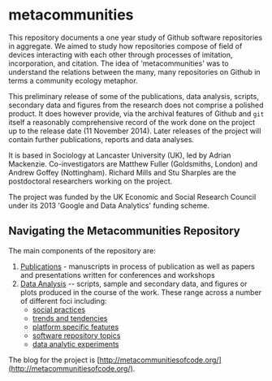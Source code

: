 metacommunities
===============


This repository documents a one year study of Github software repositories in aggregate. We aimed to study how repositories compose of field of devices interacting with each other through processes of imitation, incorporation, and citation. The idea of 'metacommunities' was to understand the relations between the many, many repositories on Github in terms a community ecology metaphor. 

This preliminary release of some of the publications, data analysis, scripts, secondary data and figures from the research does not comprise a polished product. It does however provide, via the archival features of Github and `git` itself a reasonably comprehensive record of the work done on the project up to the release date (11 November 2014). Later releases of the project will contain further publications, reports and data analyses. 


It is based in Sociology at Lancaster University (UK), led by Adrian Mackenzie. Co-investigators are Matthew Fuller (Goldsmiths, London) and Andrew Goffey (Nottingham). Richard Mills  and Stu Sharples are the postdoctoral researchers working on the project. 

The project was funded by the UK Economic and Social Research Council under its 2013 'Google and Data Analytics' funding scheme. 

## Navigating the Metacommunities Repository

The main components of the repository are:
1. [Publications](publications) - manuscripts in process of publication as well as papers and presentations written for conferences and workshops
2. [Data Analysis](data_analysis) -- scripts, sample and secondary data, and figures or plots produced in the course of the work. These range across a number of different foci including:
    - [social practices](data_analysis/github_social_practices/)
    - [trends and tendencies](data_analysis/github_time)
    - [platform specific features](data_analysis/github_platform/)
    - [software repository topics](data_analysis/github_repository_topics/)
    - [data analytic experiments](data_analysis/github_data_infrastructures/)

The blog for the project is [http://metacommunitiesofcode.org/](http://metacommunitiesofcode.org/).
